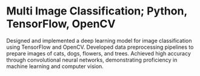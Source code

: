 # Multi Image Classification; Python, TensorFlow, OpenCV
 Designed and implemented a deep learning model for image classification using TensorFlow and OpenCV. Developed data preprocessing pipelines to prepare images of cats, dogs, flowers, and trees. Achieved high accuracy through convolutional neural networks, demonstrating proficiency in machine learning and computer vision.        